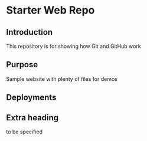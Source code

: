 # Starter Web Repo

## Introduction
This repository is for showing how Git and GitHub work

## Purpose
Sample website with plenty of files for demos

## Deployments

## Extra heading
to be specified
